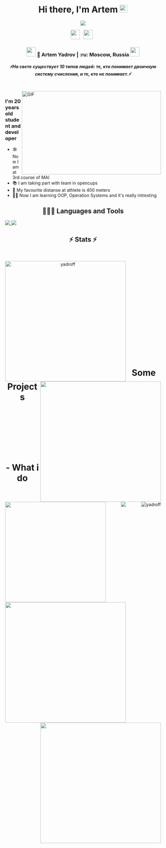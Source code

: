 <div align="center">
   <h1>Hi there, I'm Artem</a> <img src="https://media.giphy.com/media/hvRJCLFzcasrR4ia7z/giphy.gif" width="25px"> </h1>
   
   
   <img src="https://pronoun.cyou/x/y?subject=He&object=Him&height=20"> 
</div>

<p align='center'>
   <a href="https://t.me/yadrofff"><img height="30" src="https://img.shields.io/badge/Telegram-2CA5E0?style=for-the-badge&logo=telegram&logoColor=white "Telegram contact""></a>&nbsp;&nbsp;
<a href="https://vk.com/yadrofff"><img height="30" src="https://img.shields.io/badge/вконтакте-%232E87FB.svg?&style=for-the-badge&logo=vk&logoColor=white"></a>&nbsp;&nbsp;



<div align="center">
<h3><img src="https://media.giphy.com/media/WUlplcMpOCEmTGBtBW/giphy.gif" width="30"> 🙎 Artem Yadrov  | :ru: Moscow, Russia <img src="https://media.giphy.com/media/WUlplcMpOCEmTGBtBW/giphy.gif" width="30"></h3>
</div>
 
 <h5 align="center">
   <i>⚡️На свете существует 10 типов людей: те, кто понимает двоичную систему счисления, и те, кто не понимает.⚡️</i>
  </h5>
 
 
<br />
<img align="right" height="270px" width="450px" alt="GIF" src="https://media.giphy.com/media/40dEau6bZRO3S/giphy.gif" />
<p align="center">
  <h3> I'm 20 years old student and developer</h3>
</p>

- 🕸 Now I am at 3rd course of MAI
- 📚 I am taking part with team in opencups
- 👟 My favourite distanse at athlete is 400 meters
- 🙇‍♂️ Now I am learning OOP, Operation Systems and it's really intresting

 
<h2 align="center"> 👨🏻‍💻 Languages and Tools </h2>
<a href="https://skillicons.dev">
    <img src="https://skillicons.dev/icons?i=cpp,cmake,qt,c,bash,sqlite,py&theme=dark" />
    <img src="https://skillicons.dev/icons?i=github,idea,linux,vim,latex&theme=dark" />
  </a>

<h2 align="center">⚡ Stats ⚡</h2>
<br>
<p align=center>
  <div align=center>
    <a href="https://github.com/denvercoder1/github-readme-streak-stats" title="Go to Source">
      <img align="left" width=390 src="https://github-readme-streak-stats.herokuapp.com/?user=yadroff&theme=react&border=61dafb&hide_border=true" alt="yadroff" />
    </a>
    <a href="https://github.com/anuraghazra/github-readme-stats" title="Go to Source">
      <img align="right" width=390 src="https://github-readme-stats.vercel.app/api?username=yadroff&show_icons=true&theme=react&border_color=61dafb&hide_border=true" />
    </a>
  </div>
  <br><br><br><br><br><br><br><br><br>
  <div align=center>
    <a href="https://github.com/anuraghazra/github-readme-stats">
      <img width=325 img align="left" src="https://github-readme-stats.vercel.app/api/top-langs/?username=yadroff&hide=c%23,powershell,Mathematica,Ruby,html,Objective-C,Objective-C%2b%2b,Cuda&title_color=61dafb&text_color=ffffff&icon_color=61dafb&bg_color=20232a&langs_count=8&layout=compact&border_color=61dafb&hide_border=true" />
    </a>
   <a href="https://github.com/ryo-ma/github-profile-trophy"><img align = "right" src="https://github-profile-trophy.vercel.app/?username=yadroff&theme=onedark&rank=-C,-UNKNOWN,-SECRET&row=1&column=3" alt="yadroff" /></a>
  </div>
  <br><br><br><br><br><br><br><br><br>

<h1 align="center"> Some Projects </h1>
<div align=center>
<a href="https://github.com/yadroff/DA">
   <img width = 390 img align="left" src="https://github-readme-stats.vercel.app/api/pin/?username=yadroff&repo=DA&theme=react&border=61dafb&hide_border=true" />
   </a>
<a href="https://github.com/yadroff/BD_KP">
   <img width = 390 img align="right" src="https://github-readme-stats.vercel.app/api/pin/?username=yadroff&repo=BD_KP&theme=react&border=61dafb&hide_border=true" />
   </a>
 </div>
<br><br><br><br><br><br><br><br>


<!--  -->


<div align="center">

<h1> - What i do </h1>

</div>


<br />

<p align="center">
   <img src="https://media.giphy.com/media/Dh5q0sShxgp13DwrvG/giphy.gif" />   
   </p>
   
   
<br />

